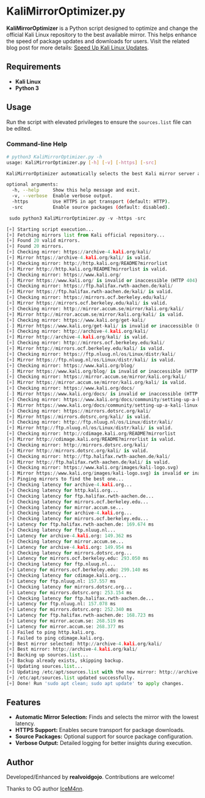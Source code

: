 # KaliMirrorOptimizer.py

**KaliMirrorOptimizer** is a Python script designed to optimize and change the official Kali Linux repository to the best available mirror. This helps enhance the speed of package updates and downloads for users. Visit the related blog post for more details: [Speed Up Kali Linux Updates](https://www.metahackers.pro/speed-kali-linux-update/).

## Requirements

- **Kali Linux**
- **Python 3**

## Usage

Run the script with elevated privileges to ensure the `sources.list` file can be edited.

### Command-line Help

```bash
# python3 KaliMirrorOptimizer.py -h
usage: KaliMirrorOptimizer.py [-h] [-v] [-https] [-src]

KaliMirrorOptimizer automatically selects the best Kali mirror server and applies the configuration.

optional arguments:
  -h, --help     Show this help message and exit.
  -v, --verbose  Enable verbose output.
  -https         Use HTTPS in apt transport (default: HTTP).
  -src           Enable source packages (default: disabled).
```

```py
 sudo python3 KaliMirrorOptimizer.py -v -https -src

[+] Starting script execution...
[+] Fetching mirrors list from Kali official repository...
[+] Found 20 valid mirrors.
[+] Found 20 mirrors.
[+] Checking mirror: https://archive-4.kali.org/kali/
[+] Mirror https://archive-4.kali.org/kali/ is valid.
[+] Checking mirror: http://http.kali.org/README?mirrorlist
[+] Mirror http://http.kali.org/README?mirrorlist is valid.
[+] Checking mirror: https://www.kali.org/
[-] Mirror https://www.kali.org/ is invalid or inaccessible (HTTP 404).
[+] Checking mirror: https://ftp.halifax.rwth-aachen.de/kali/
[+] Mirror https://ftp.halifax.rwth-aachen.de/kali/ is valid.
[+] Checking mirror: https://mirrors.ocf.berkeley.edu/kali/
[+] Mirror https://mirrors.ocf.berkeley.edu/kali/ is valid.
[+] Checking mirror: http://mirror.accum.se/mirror/kali.org/kali/
[+] Mirror http://mirror.accum.se/mirror/kali.org/kali/ is valid.
[+] Checking mirror: https://www.kali.org/get-kali/
[-] Mirror https://www.kali.org/get-kali/ is invalid or inaccessible (HTTP 404).
[+] Checking mirror: http://archive-4.kali.org/kali/
[+] Mirror http://archive-4.kali.org/kali/ is valid.
[+] Checking mirror: http://mirrors.ocf.berkeley.edu/kali/
[+] Mirror http://mirrors.ocf.berkeley.edu/kali/ is valid.
[+] Checking mirror: https://ftp.nluug.nl/os/Linux/distr/kali/
[+] Mirror https://ftp.nluug.nl/os/Linux/distr/kali/ is valid.
[+] Checking mirror: https://www.kali.org/blog/
[-] Mirror https://www.kali.org/blog/ is invalid or inaccessible (HTTP 404).
[+] Checking mirror: https://mirror.accum.se/mirror/kali.org/kali/
[+] Mirror https://mirror.accum.se/mirror/kali.org/kali/ is valid.
[+] Checking mirror: https://www.kali.org/docs/
[-] Mirror https://www.kali.org/docs/ is invalid or inaccessible (HTTP 404).
[+] Checking mirror: https://www.kali.org/docs/community/setting-up-a-kali-linux-mirror/
[-] Mirror https://www.kali.org/docs/community/setting-up-a-kali-linux-mirror/ is invalid or inaccessible (HTTP 404).
[+] Checking mirror: https://mirrors.dotsrc.org/kali/
[+] Mirror https://mirrors.dotsrc.org/kali/ is valid.
[+] Checking mirror: http://ftp.nluug.nl/os/Linux/distr/kali/
[+] Mirror http://ftp.nluug.nl/os/Linux/distr/kali/ is valid.
[+] Checking mirror: http://cdimage.kali.org/README?mirrorlist
[+] Mirror http://cdimage.kali.org/README?mirrorlist is valid.
[+] Checking mirror: http://mirrors.dotsrc.org/kali/
[+] Mirror http://mirrors.dotsrc.org/kali/ is valid.
[+] Checking mirror: http://ftp.halifax.rwth-aachen.de/kali/
[+] Mirror http://ftp.halifax.rwth-aachen.de/kali/ is valid.
[+] Checking mirror: https://www.kali.org/images/kali-logo.svg)
[-] Mirror https://www.kali.org/images/kali-logo.svg) is invalid or inaccessible (HTTP 404).
[+] Pinging mirrors to find the best one...
[+] Checking latency for archive-4.kali.org...
[+] Checking latency for http.kali.org...
[+] Checking latency for ftp.halifax.rwth-aachen.de...
[+] Checking latency for mirrors.ocf.berkeley.edu...
[+] Checking latency for mirror.accum.se...
[+] Checking latency for archive-4.kali.org...
[+] Checking latency for mirrors.ocf.berkeley.edu...
[+] Latency for ftp.halifax.rwth-aachen.de: 169.674 ms
[+] Checking latency for ftp.nluug.nl...
[+] Latency for archive-4.kali.org: 149.362 ms
[+] Checking latency for mirror.accum.se...
[+] Latency for archive-4.kali.org: 149.954 ms
[+] Checking latency for mirrors.dotsrc.org...
[+] Latency for mirrors.ocf.berkeley.edu: 293.050 ms
[+] Checking latency for ftp.nluug.nl...
[+] Latency for mirrors.ocf.berkeley.edu: 299.140 ms
[+] Checking latency for cdimage.kali.org...
[+] Latency for ftp.nluug.nl: 157.557 ms
[+] Checking latency for mirrors.dotsrc.org...
[+] Latency for mirrors.dotsrc.org: 253.154 ms
[+] Checking latency for ftp.halifax.rwth-aachen.de...
[+] Latency for ftp.nluug.nl: 157.078 ms
[+] Latency for mirrors.dotsrc.org: 252.340 ms
[+] Latency for ftp.halifax.rwth-aachen.de: 168.723 ms
[+] Latency for mirror.accum.se: 268.519 ms
[+] Latency for mirror.accum.se: 268.377 ms
[-] Failed to ping http.kali.org.
[-] Failed to ping cdimage.kali.org.
[+] Best mirror selected: http://archive-4.kali.org/kali/
[+] Best mirror: http://archive-4.kali.org/kali/
[+] Backing up sources.list...
[+] Backup already exists, skipping backup.
[+] Updating sources.list...
[+] Updating /etc/apt/sources.list with the new mirror: http://archive-4.kali.org/kali/...
[+] /etc/apt/sources.list updated successfully.
[+] Done! Run 'sudo apt clean; sudo apt update' to apply changes.

```

## Features

- **Automatic Mirror Selection:** Finds and selects the mirror with the lowest latency.
- **HTTPS Support:** Enables secure transport for package downloads.
- **Source Packages:** Optional support for source package configuration.
- **Verbose Output:** Detailed logging for better insights during execution.

## Author

Developed/Enhanced by **realvoidgojo**. Contributions are welcome!

Thanks to OG author [IceM4nn](https://github.com/IceM4nn).
